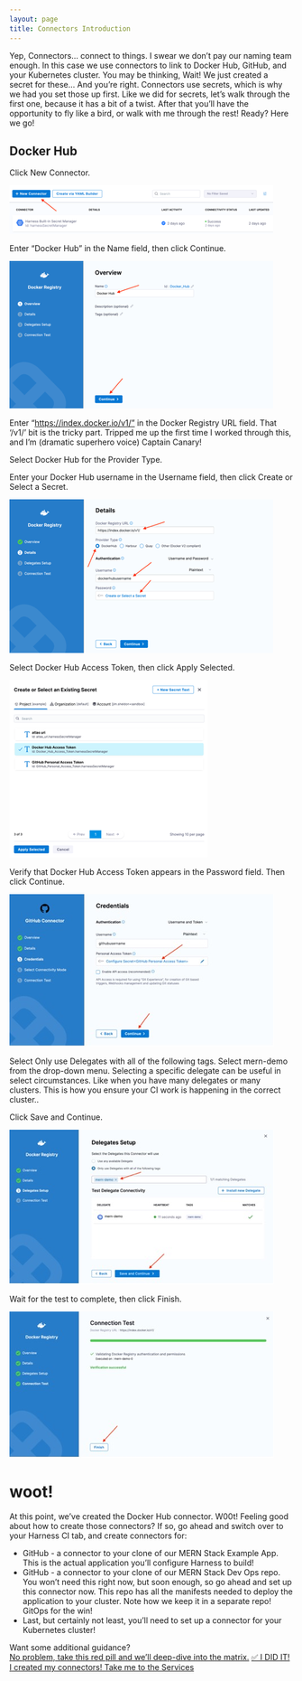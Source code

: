 ```yaml
---
layout: page
title: Connectors Introduction
---
```


Yep, Connectors… connect to things. I swear we don’t pay our naming team enough. In this case we use connectors to link to Docker Hub, GitHub, and your Kubernetes cluster. You may be thinking, Wait! We just created a secret for these… And you’re right. Connectors use secrets, which is why we had you set those up first. Like we did for secrets, let’s walk through the first one, because it has a bit of a twist. After that you’ll have the opportunity to fly like a bird, or walk with me through the rest! Ready? Here we go!  

## Docker Hub

Click New Connector.

![New Connector button](2022-07-20-14-29-01.png)

Enter “Docker Hub” in the Name field, then click Continue.

![Overview of Connector screen](2022-07-20-14-29-44.png)

Enter “https://index.docker.io/v1/” in the Docker Registry URL field. That ‘/v1/’ bit is the tricky part. Tripped me up the first time I worked through this, and I’m (dramatic superhero voice) Captain Canary!

Select Docker Hub for the Provider Type.

Enter your Docker Hub username in the Username field, then click Create or Select a Secret.

![Details of the Connector](2022-07-20-14-30-24.png)

Select Docker Hub Access Token, then click Apply Selected.

![](2022-07-20-14-30-51.png)

Verify that Docker Hub Access Token appears in the Password field. Then click Continue.

![](../assets/images/image018.jpg)

Select Only use Delegates with all of the following tags. Select mern-demo from the drop-down menu. Selecting a specific delegate can be useful in select circumstances. Like when you have many delegates or many clusters. This is how you ensure your CI work is happening in the correct cluster..

Click Save and Continue.

![](../assets/images/image011.jpg)


Wait for the test to complete, then click Finish.

![](../assets/images/image012.jpg)

# woot!
At this point, we’ve created the Docker Hub connector. W00t! Feeling good about how to create those connectors? If so, go ahead and switch over to your Harness CI tab, and create connectors for:
- GitHub - a connector to your clone of our MERN Stack Example App. This is the actual application you’ll configure Harness to build!
- GitHub - a connector to your clone of our MERN Stack Dev Ops repo. You won’t need this right now, but soon enough, so go ahead and set up this connector now. This repo has all the manifests needed to deploy the application to your cluster. Note how we keep it in a separate repo! GitOps for the win!
- Last, but certainly not least, you’ll need to set up a connector for your Kubernetes cluster!

Want some additional guidance?  
<a class="btn btn-primary" href="../Connectors/connectorDetails">No problem, take this red pill and we’ll deep-dive into the matrix.</a>
<a class="btn btn-primary" href="../Services/servicesIntroduction">✅ I DID IT! I created my connectors! Take me to the Services</a>